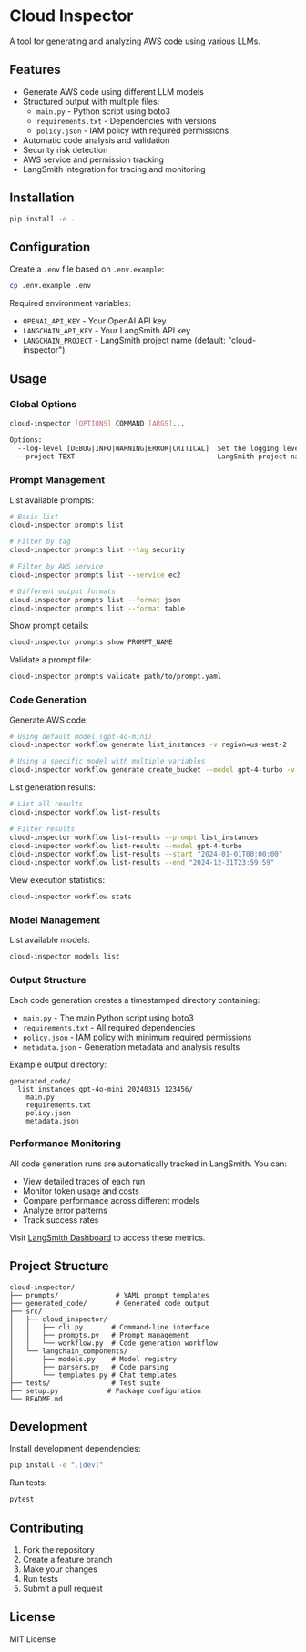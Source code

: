 # Cloud Inspector

A tool for generating and analyzing AWS code using various LLMs.

## Features

- Generate AWS code using different LLM models
- Structured output with multiple files:
  - `main.py` - Python script using boto3
  - `requirements.txt` - Dependencies with versions
  - `policy.json` - IAM policy with required permissions
- Automatic code analysis and validation
- Security risk detection
- AWS service and permission tracking
- LangSmith integration for tracing and monitoring

## Installation

```bash
pip install -e .
```

## Configuration

Create a `.env` file based on `.env.example`:

```bash
cp .env.example .env
```

Required environment variables:
- `OPENAI_API_KEY` - Your OpenAI API key
- `LANGCHAIN_API_KEY` - Your LangSmith API key
- `LANGCHAIN_PROJECT` - LangSmith project name (default: "cloud-inspector")

## Usage

### Global Options

```bash
cloud-inspector [OPTIONS] COMMAND [ARGS]...

Options:
  --log-level [DEBUG|INFO|WARNING|ERROR|CRITICAL]  Set the logging level (default: INFO)
  --project TEXT                                   LangSmith project name (default: cloud-inspector)
```

### Prompt Management

List available prompts:
```bash
# Basic list
cloud-inspector prompts list

# Filter by tag
cloud-inspector prompts list --tag security

# Filter by AWS service
cloud-inspector prompts list --service ec2

# Different output formats
cloud-inspector prompts list --format json
cloud-inspector prompts list --format table
```

Show prompt details:
```bash
cloud-inspector prompts show PROMPT_NAME
```

Validate a prompt file:
```bash
cloud-inspector prompts validate path/to/prompt.yaml
```

### Code Generation

Generate AWS code:
```bash
# Using default model (gpt-4o-mini)
cloud-inspector workflow generate list_instances -v region=us-west-2

# Using a specific model with multiple variables
cloud-inspector workflow generate create_bucket --model gpt-4-turbo -v bucket_name=my-bucket -v region=us-west-2
```

List generation results:
```bash
# List all results
cloud-inspector workflow list-results

# Filter results
cloud-inspector workflow list-results --prompt list_instances
cloud-inspector workflow list-results --model gpt-4-turbo
cloud-inspector workflow list-results --start "2024-01-01T00:00:00"
cloud-inspector workflow list-results --end "2024-12-31T23:59:59"
```

View execution statistics:
```bash
cloud-inspector workflow stats
```

### Model Management

List available models:
```bash
cloud-inspector models list
```

### Output Structure

Each code generation creates a timestamped directory containing:

- `main.py` - The main Python script using boto3
- `requirements.txt` - All required dependencies
- `policy.json` - IAM policy with minimum required permissions
- `metadata.json` - Generation metadata and analysis results

Example output directory:
```
generated_code/
  list_instances_gpt-4o-mini_20240315_123456/
    main.py
    requirements.txt
    policy.json
    metadata.json
```

### Performance Monitoring

All code generation runs are automatically tracked in LangSmith. You can:
- View detailed traces of each run
- Monitor token usage and costs
- Compare performance across different models
- Analyze error patterns
- Track success rates

Visit [LangSmith Dashboard](https://smith.langchain.com) to access these metrics.

## Project Structure

```
cloud-inspector/
├── prompts/              # YAML prompt templates
├── generated_code/       # Generated code output
├── src/
│   ├── cloud_inspector/
│   │   ├── cli.py       # Command-line interface
│   │   ├── prompts.py   # Prompt management
│   │   └── workflow.py  # Code generation workflow
│   └── langchain_components/
│       ├── models.py    # Model registry
│       ├── parsers.py   # Code parsing
│       └── templates.py # Chat templates
├── tests/               # Test suite
├── setup.py            # Package configuration
└── README.md
```

## Development

Install development dependencies:

```bash
pip install -e ".[dev]"
```

Run tests:

```bash
pytest
```

## Contributing

1. Fork the repository
2. Create a feature branch
3. Make your changes
4. Run tests
5. Submit a pull request

## License

MIT License
